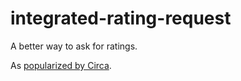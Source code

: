 # integrated-rating-request
A better way to ask for ratings.

As [popularized by Circa](https://medium.com/circa/the-right-way-to-ask-users-to-review-your-app-9a32fd604fca).
